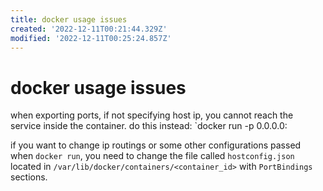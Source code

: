 ```yaml
---
title: docker usage issues
created: '2022-12-11T00:21:44.329Z'
modified: '2022-12-11T00:25:24.857Z'
---
```


# docker usage issues

when exporting ports, if not specifying host ip, you cannot reach the service inside the container. do this instead: `docker run -p 0.0.0.0:

if you want to change ip routings or some other configurations passed when `docker run`, you need to change the file called `hostconfig.json` located in `/var/lib/docker/containers/<container_id>` with `PortBindings` sections.
